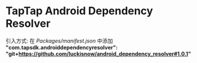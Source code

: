 # TapTap Android Dependency Resolver

 引入方式:
  在 *Packages/manifest.json* 中添加 **"com.tapsdk.androiddependencyresolver": "git+https://github.com/luckisnow/android_dependency_resolver#1.0.1"**